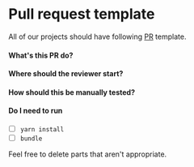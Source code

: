 # Pull request template

All of our projects should have following [PR](https://github.com/blog/2111-issue-and-pull-request-templates) template.

#### What's this PR do?
#### Where should the reviewer start?
#### How should this be manually tested?
#### Do I need to run
- [ ] `yarn install`
- [ ] `bundle`

Feel free to delete parts that aren't appropriate.
